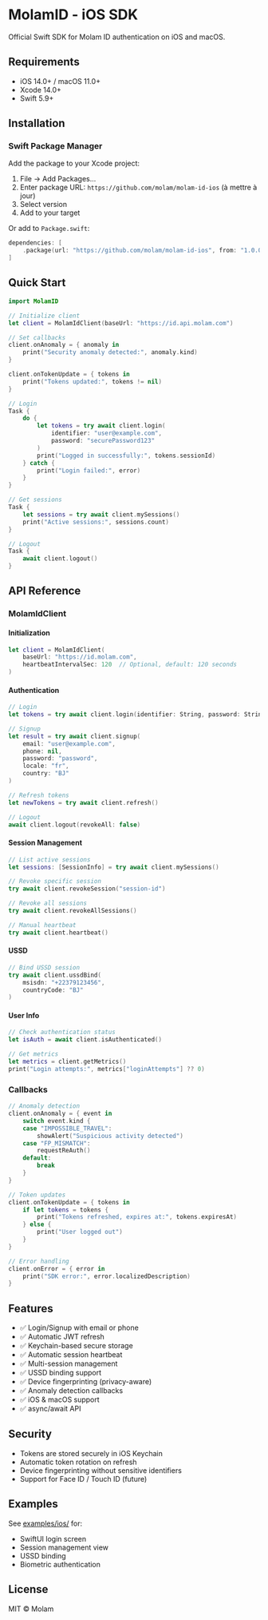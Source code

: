 # MolamID - iOS SDK

Official Swift SDK for Molam ID authentication on iOS and macOS.

## Requirements

- iOS 14.0+ / macOS 11.0+
- Xcode 14.0+
- Swift 5.9+

## Installation

### Swift Package Manager

Add the package to your Xcode project:

1. File → Add Packages...
2. Enter package URL: `https://github.com/molam/molam-id-ios` (à mettre à jour)
3. Select version
4. Add to your target

Or add to `Package.swift`:

```swift
dependencies: [
    .package(url: "https://github.com/molam/molam-id-ios", from: "1.0.0")
]
```

## Quick Start

```swift
import MolamID

// Initialize client
let client = MolamIdClient(baseUrl: "https://id.api.molam.com")

// Set callbacks
client.onAnomaly = { anomaly in
    print("Security anomaly detected:", anomaly.kind)
}

client.onTokenUpdate = { tokens in
    print("Tokens updated:", tokens != nil)
}

// Login
Task {
    do {
        let tokens = try await client.login(
            identifier: "user@example.com",
            password: "securePassword123"
        )
        print("Logged in successfully:", tokens.sessionId)
    } catch {
        print("Login failed:", error)
    }
}

// Get sessions
Task {
    let sessions = try await client.mySessions()
    print("Active sessions:", sessions.count)
}

// Logout
Task {
    await client.logout()
}
```

## API Reference

### MolamIdClient

#### Initialization

```swift
let client = MolamIdClient(
    baseUrl: "https://id.molam.com",
    heartbeatIntervalSec: 120  // Optional, default: 120 seconds
)
```

#### Authentication

```swift
// Login
let tokens = try await client.login(identifier: String, password: String)

// Signup
let result = try await client.signup(
    email: "user@example.com",
    phone: nil,
    password: "password",
    locale: "fr",
    country: "BJ"
)

// Refresh tokens
let newTokens = try await client.refresh()

// Logout
await client.logout(revokeAll: false)
```

#### Session Management

```swift
// List active sessions
let sessions: [SessionInfo] = try await client.mySessions()

// Revoke specific session
try await client.revokeSession("session-id")

// Revoke all sessions
try await client.revokeAllSessions()

// Manual heartbeat
try await client.heartbeat()
```

#### USSD

```swift
// Bind USSD session
try await client.ussdBind(
    msisdn: "+22379123456",
    countryCode: "BJ"
)
```

#### User Info

```swift
// Check authentication status
let isAuth = await client.isAuthenticated()

// Get metrics
let metrics = client.getMetrics()
print("Login attempts:", metrics["loginAttempts"] ?? 0)
```

### Callbacks

```swift
// Anomaly detection
client.onAnomaly = { event in
    switch event.kind {
    case "IMPOSSIBLE_TRAVEL":
        showAlert("Suspicious activity detected")
    case "FP_MISMATCH":
        requestReAuth()
    default:
        break
    }
}

// Token updates
client.onTokenUpdate = { tokens in
    if let tokens = tokens {
        print("Tokens refreshed, expires at:", tokens.expiresAt)
    } else {
        print("User logged out")
    }
}

// Error handling
client.onError = { error in
    print("SDK error:", error.localizedDescription)
}
```

## Features

- ✅ Login/Signup with email or phone
- ✅ Automatic JWT refresh
- ✅ Keychain-based secure storage
- ✅ Automatic session heartbeat
- ✅ Multi-session management
- ✅ USSD binding support
- ✅ Device fingerprinting (privacy-aware)
- ✅ Anomaly detection callbacks
- ✅ iOS & macOS support
- ✅ async/await API

## Security

- Tokens are stored securely in iOS Keychain
- Automatic token rotation on refresh
- Device fingerprinting without sensitive identifiers
- Support for Face ID / Touch ID (future)

## Examples

See [examples/ios/](../examples/ios/) for:
- SwiftUI login screen
- Session management view
- USSD binding
- Biometric authentication

## License

MIT © Molam
